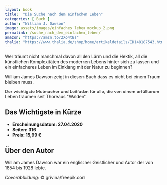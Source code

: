 ```yaml
---
layout: book
title:  "Die Suche nach dem einfachen Leben"
categories: [ Buch ]
author: "William J. Dawson"
image: assets/images/einfaches_leben_mockup_2.png
permalink: /suche_nach_dem_einfachen_leben/
amazon: "https://amzn.to/2Xo4tBs"
thalia: "https://www.thalia.de/shop/home/artikeldetails/ID148187543.html"
---
```


Wer träumt nicht manchmal davon all den Lärm und die Hektik, all die künstlichen Komplexitäten des modernen Lebens hinter sich zu lassen und ein einfacheres Leben im Einklang mit der Natur zu
beginnen?

William James Dawson zeigt in diesem Buch dass es nicht bei einem Traum bleiben muss.

Der wichtigste Mutmacher und Leitfaden für alle, die von einem erfüllterem Leben träumen seit Thoreaus "Walden". 


## Das Wichtigste in Kürze

- **Erscheinungsdatum: 	27.04.2020**
- **Seiten: 316**
- **Preis: 15,99 €**

## Über den Autor


William James Dawson war ein englischer Geistlicher und Autor der von 1854 bis 1928 lebte.

*Coverabbildung:* © grivina/freepik.com

